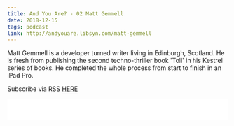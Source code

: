 ```yaml
---
title: And You Are? - 02 Matt Gemmell
date: 2018-12-15
tags: podcast
link: http://andyouare.libsyn.com/matt-gemmell
---
```

Matt Gemmell is a developer turned writer living in Edinburgh, Scotland. He is fresh from publishing the second techno-thriller book 'Toll' in his Kestrel series of books. He completed the whole process from start to finish in an iPad Pro.

Subscribe via RSS [HERE](http://andyouare.libsyn.com/rss)

<iframe style="border: none" src="//html5-player.libsyn.com/embed/episode/id/7877054/height/100/theme/standard-mini/thumbnail/no/preload/no/direction/backward/" height="50" width="100%" scrolling="no"  allowfullscreen webkitallowfullscreen mozallowfullscreen oallowfullscreen msallowfullscreen></iframe>